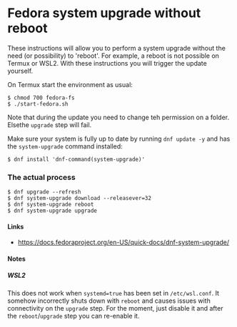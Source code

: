 Fedora system upgrade without reboot
===================================

These instructions will allow you to perform a system upgrade without the need (or possibility) to 'reboot'. For example,
a reboot is not possible on Termux or WSL2. With these instructions you will trigger the update yourself.


On Termux start the environment as usual:
```
$ chmod 700 fedora-fs
$ ./start-fedora.sh
```
Note that during the update you need to change teh permission on a folder. Elsethe `upgrade` step will fail.

Make sure your system is fully up to date by running `dnf update -y` and has the `system-upgrade` command installed:

```
$ dnf install 'dnf-command(system-upgrade)'
```


### The actual process

```
$ dnf upgrade --refresh
$ dnf system-upgrade download --releasever=32
$ dnf system-upgrade reboot
$ dnf system-upgrade upgrade
```


#### Links

  * https://docs.fedoraproject.org/en-US/quick-docs/dnf-system-upgrade/


#### Notes

##### WSL2

This does not work when `systemd=true` has been set in `/etc/wsl.conf`. It somehow incorrectly shuts down with `reboot` and causes issues with connectivity on the `upgrade` step. For the moment, just disable it and after the `reboot`/`upgrade` step you can re-enable it.